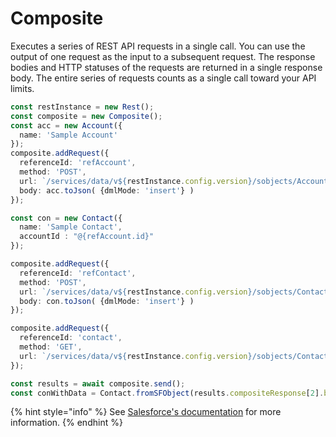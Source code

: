 # Composite

Executes a series of REST API requests in a single call. You can use the output of one request as the input to a subsequent request. The response bodies and HTTP statuses of the requests are returned in a single response body. The entire series of requests counts as a single call toward your API limits.

```typescript
const restInstance = new Rest();
const composite = new Composite();
const acc = new Account({
  name: 'Sample Account'
});
composite.addRequest({
  referenceId: 'refAccount',
  method: 'POST',
  url: `/services/data/v${restInstance.config.version}/sobjects/Account`,
  body: acc.toJson( {dmlMode: 'insert'} )
});

const con = new Contact({
  name: 'Sample Contact',
  accountId : "@{refAccount.id}"
});

composite.addRequest({
  referenceId: 'refContact',
  method: 'POST',
  url: `/services/data/v${restInstance.config.version}/sobjects/Contact`,
  body: con.toJson( {dmlMode: 'insert'} )
});

composite.addRequest({
  referenceId: 'contact',
  method: 'GET',
  url: `/services/data/v${restInstance.config.version}/sobjects/Contact/@{refContact.id}`,
});

const results = await composite.send();
const conWithData = Contact.fromSFObject(results.compositeResponse[2].body);
```

{% hint style="info" %}
See [Salesforce's documentation](https://developer.salesforce.com/docs/atlas.en-us.api_rest.meta/api_rest/resources_composite_composite.htm) for more information.
{% endhint %}


